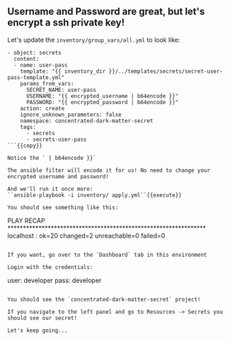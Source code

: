 ## Username and Password are great, but let's encrypt a ssh private key!

Let's update the `inventory/group_vars/all.yml` to look like:

```
- object: secrets
  content:
  - name: user-pass
    template: "{{ inventory_dir }}/../templates/secrets/secret-user-pass-template.yml"
    params_from_vars:
      SECRET_NAME: user-pass
      USERNAME: "{{ encrypted_username | b64encode }}"
      PASSWORD: "{{ encrypted_password | b64encode }}"
    action: create
    ignore_unknown_parameters: false
    namespace: concentrated-dark-matter-secret
    tags:
      - secrets
      - secrets-user-pass
```{{copy}}

Notice the ` | b64encode }}` 

The ansible filter will encode it for us! No need to change your encrypted username and password! 

And we'll run it once more:
``ansible-playbook -i inventory/ apply.yml``{{execute}} 

You should see something like this:
```
PLAY RECAP ****************************************************************
localhost                  : ok=20   changed=2    unreachable=0    failed=0
```{{}}

If you want, go over to the `Dashboard` tab in this environment

Login with the credentials: 

```
user: developer
pass: developer
```

You should see the `concentrated-dark-matter-secret` project! 

If you navigate to the left panel and go to Resources -> Secrets you should see our secret!

Let's keep going...

